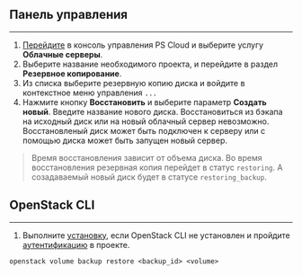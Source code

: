 ## Панель управления
---
1. [Перейдите](https://console.ps.kz/) в консоль управления PS Cloud и выберите услугу **Облачные серверы**.
2. Выберите название необходимого проекта, и перейдите в раздел **Резервное копирование**.
3. Из списка выберите резервную копию диска и войдите в контекстное меню управления `...`
4. Нажмите кнопку **Восстановить** и выберите параметр **Создать новый**. Введите название нового диска. Восстановиться из бэкапа на исходный диск или на новый облачный сервер невозможно. Восстановленый диск может быть подключен к серверу или с помощью диска может быть запущен новый сервер.

>Время восстановления зависит от объема диска. Во время восстановления резервная копия перейдет в статус `restoring`. А созадаваемый новый диск будет в статусе `restoring_backup`.

## OpenStack CLI
---
1. Выполните [установку](ps.kz), если OpenStack CLI не установлен и пройдите [аутентификацию](empty) в проекте.

```
openstack volume backup restore <backup_id> <volume>
```